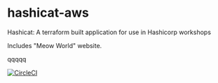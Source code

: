 # hashicat-aws
Hashicat: A terraform built application for use in Hashicorp workshops

Includes "Meow World" website.

qqqqq

[![CircleCI](https://circleci.com/gh/hashicorp/hashicat-aws.svg?style=svg)](https://circleci.com/gh/hashicorp/hashicat-aws)

